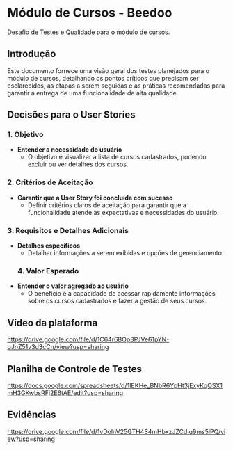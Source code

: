 # Módulo de Cursos - Beedoo

Desafio de Testes e Qualidade para o módulo de cursos.

## Introdução

Este documento fornece uma visão geral dos testes planejados para o módulo de cursos, detalhando os pontos críticos que precisam ser esclarecidos, as etapas a serem seguidas e as práticas recomendadas para garantir a entrega de uma funcionalidade de alta qualidade.

## Decisões para o User Stories

### 1. Objetivo
- **Entender a necessidade do usuário**
  - O objetivo é visualizar a lista de cursos cadastrados, podendo excluir ou ver detalhes dos cursos.

### 2. Critérios de Aceitação
- **Garantir que a User Story foi concluída com sucesso**
  - Definir critérios claros de aceitação para garantir que a funcionalidade atende às expectativas e necessidades do usuário.

### 3. Requisitos e Detalhes Adicionais
- **Detalhes específicos**
  - Detalhar informações a serem exibidas e opções de gerenciamento.
  ### 4. Valor Esperado
- **Entender o valor agregado ao usuário**
  - O benefício é a capacidade de acessar rapidamente informações sobre os cursos cadastrados e fazer a gestão de seus cursos.

## Vídeo da plataforma

https://drive.google.com/file/d/1C64r6BOp3PJVe61pYN-oJnZ51v3d3cCn/view?usp=sharing

## Planilha de Controle de Testes

https://docs.google.com/spreadsheets/d/1IEKHe_BNbR6YpHt3jExyKqQSX1mH3GKwbsRFj2E6tAE/edit?usp=sharing

## Evidências

https://drive.google.com/file/d/1vDolnV25GTH434mHbxzJZCdIq9ms5lPQ/view?usp=sharing

